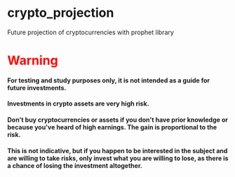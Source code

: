 # crypto_projection
Future projection of cryptocurrencies with prophet library

# <font color='Red'>Warning</font>
#### For testing and study purposes only, it is not intended as a guide for future investments.

#### Investments in crypto assets are very high risk.

#### Don't buy cryptocurrencies or assets if you don't have prior knowledge or because you've heard of high earnings. The gain is proportional to the risk.

#### This is not indicative, but if you happen to be interested in the subject and are willing to take risks, only invest what you are willing to lose, as there is a chance of losing the investment altogether.
